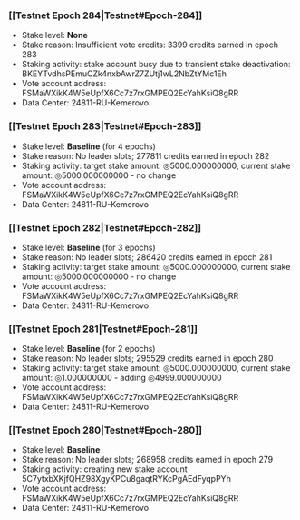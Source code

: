 ### [[Testnet Epoch 284|Testnet#Epoch-284]]
* Stake level: **None**
* Stake reason: Insufficient vote credits: 3399 credits earned in epoch 283
* Staking activity: stake account busy due to transient stake deactivation: BKEYTvdhsPEmuCZk4nxbAwrZ7ZUtj1wL2NbZtYMc1Eh
* Vote account address: FSMaWXikK4W5eUpfX6Cc7z7rxGMPEQ2EcYahKsiQ8gRR
* Data Center: 24811-RU-Kemerovo
### [[Testnet Epoch 283|Testnet#Epoch-283]]
* Stake level: **Baseline** (for 4 epochs)
* Stake reason: No leader slots; 277811 credits earned in epoch 282
* Staking activity: target stake amount: ◎5000.000000000, current stake amount: ◎5000.000000000 - no change
* Vote account address: FSMaWXikK4W5eUpfX6Cc7z7rxGMPEQ2EcYahKsiQ8gRR
* Data Center: 24811-RU-Kemerovo
### [[Testnet Epoch 282|Testnet#Epoch-282]]
* Stake level: **Baseline** (for 3 epochs)
* Stake reason: No leader slots; 286420 credits earned in epoch 281
* Staking activity: target stake amount: ◎5000.000000000, current stake amount: ◎5000.000000000 - no change
* Vote account address: FSMaWXikK4W5eUpfX6Cc7z7rxGMPEQ2EcYahKsiQ8gRR
* Data Center: 24811-RU-Kemerovo
### [[Testnet Epoch 281|Testnet#Epoch-281]]
* Stake level: **Baseline** (for 2 epochs)
* Stake reason: No leader slots; 295529 credits earned in epoch 280
* Staking activity: target stake amount: ◎5000.000000000, current stake amount: ◎1.000000000 - adding ◎4999.000000000
* Vote account address: FSMaWXikK4W5eUpfX6Cc7z7rxGMPEQ2EcYahKsiQ8gRR
* Data Center: 24811-RU-Kemerovo
### [[Testnet Epoch 280|Testnet#Epoch-280]]
* Stake level: **Baseline**
* Stake reason: No leader slots; 268958 credits earned in epoch 279
* Staking activity: creating new stake account 5C7ytxbXKjfQHZ98XgyKPCu8gaqtRYKcPgAEdFyqpPYh
* Vote account address: FSMaWXikK4W5eUpfX6Cc7z7rxGMPEQ2EcYahKsiQ8gRR
* Data Center: 24811-RU-Kemerovo